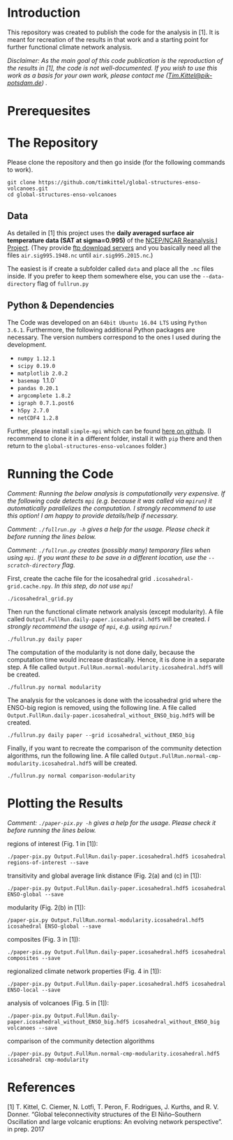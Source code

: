 # Introduction

This repository was created to publish the code for the analysis in [1]. It is meant for recreation of the results in that work and a starting point for further functional climate network analysis.

*Disclaimer: As the main goal of this code publication is the reproduction of the results in [1], the code is not well-documented. If you wish to use this work as a basis for your own work, please contact me (Tim.Kittel@pik-potsdam.de) .*

# Prerequesites

# The Repository

Please clone the repository and then go inside (for the following commands to work).
```
git clone https://github.com/timkittel/global-structures-enso-volcanoes.git
cd global-structures-enso-volcanoes
```

## Data

As detailed in [1] this project uses the **daily averaged surface air temperature data (SAT at sigma=0.995)** of the [NCEP/NCAR Reanalysis I Project](https://www.esrl.noaa.gov/psd/data/reanalysis/reanalysis.shtml). (They provide [ftp download servers](ftp://ftp.cdc.noaa.gov/Datasets/ncep.reanalysis.dailyavgs/surface/) and you basically need all the files `air.sig995.1948.nc` until `air.sig995.2015.nc`.)

The easiest is if create a subfolder called `data` and place all the `.nc` files inside. If you prefer to keep them somewhere else, you can use the `--data-directory` flag of `fullrun.py`

## Python & Dependencies

The Code was developed on an `64bit Ubuntu 16.04 LTS` using `Python 3.6.1`. Furthermore, the following additional Python packages are necessary. The version numbers correspond to the ones I used during the development.

* `numpy 1.12.1`
* `scipy 0.19.0`
* `matplotlib 2.0.2`
* `basemap `1.1.0`
* `pandas 0.20.1`
* `argcomplete 1.8.2`
* `igraph 0.7.1.post6`
* `h5py 2.7.0`
* `netCDF4 1.2.8`

Further, please install `simple-mpi` which can be found [here on github](https://github.com/timkittel/simple-mpi). (I recommend to clone it in a different folder, install it with `pip` there and then return to the `global-structures-enso-volcanoes` folder.)

# Running the Code

*Comment: Running the below analysis is computationally very expensive. If the following code detects `mpi` (e.g. because it was called via `mpirun`) it automatically parallelizes the computation. I strongly recommend to use this option! I am happy to provide details/help if necessary.*

*Comment: `./fullrun.py -h` gives a help for the usage. Please check it before running the lines below.*

*Comment: `./fullrun.py` creates (possibly many) temporary files when using `mpi`. If you want these to be save in a different location, use the `--scratch-directory` flag.*

First, create the cache file for the icosahedral grid `.icosahedral-grid.cache.npy`. *In this step, do not use `mpi`!*
```
./icosahedral_grid.py
```
Then run the functional climate network analysis (except modularity). A file called `Output.FullRun.daily-paper.icosahedral.hdf5` will be created. *I strongly recommend the usage of `mpi`, e.g. using `mpirun`.!*
```
./fullrun.py daily paper
```
The computation of the modularity is not done daily, because the computation time would increase drastically. Hence, it is done in a separate step. A file called `Output.FullRun.normal-modularity.icosahedral.hdf5` will be created.
```
./fullrun.py normal modularity
```
The analysis for the volcanoes is done with the icosahedral grid where the ENSO-big region is removed, using the following line. A file called `Output.FullRun.daily-paper.icosahedral_without_ENSO_big.hdf5` will be created.
```
./fullrun.py daily paper --grid icosahedral_without_ENSO_big
```
Finally, if you want to recreate the comparison of the community detection algorithms, run the following line. A file called `Output.FullRun.normal-cmp-modularity.icosahedral.hdf5` will be created.
```
./fullrun.py normal comparison-modularity
```


# Plotting the Results

*Comment: `./paper-pix.py -h` gives a help for the usage. Please check it before running the lines below.*

regions of interest (Fig. 1 in [1]):
```
./paper-pix.py Output.FullRun.daily-paper.icosahedral.hdf5 icosahedral regions-of-interest --save
```

transitivity and global average link distance (Fig. 2(a) and (c) in [1]):
```
./paper-pix.py Output.FullRun.daily-paper.icosahedral.hdf5 icosahedral ENSO-global --save
```

modularity (Fig. 2(b) in [1]):
```
/paper-pix.py Output.FullRun.normal-modularity.icosahedral.hdf5 icosahedral ENSO-global --save
```

composites (Fig. 3 in [1]):
```
./paper-pix.py Output.FullRun.daily-paper.icosahedral.hdf5 icosahedral composites --save
```

regionalized climate network properties (Fig. 4 in [1]):
```
./paper-pix.py Output.FullRun.daily-paper.icosahedral.hdf5 icosahedral ENSO-local --save
```

analysis of volcanoes (Fig. 5 in [1]):
```
./paper-pix.py Output.FullRun.daily-paper.icosahedral_without_ENSO_big.hdf5 icosahedral_without_ENSO_big volcanoes --save
```

comparison of the community detection algorithms
```
./paper-pix.py Output.FullRun.normal-cmp-modularity.icosahedral.hdf5 icosahedral cmp-modularity
```

# References

[1] T. Kittel, C. Ciemer, N. Lotfi, T. Peron, F. Rodrigues,
J. Kurths, and R. V. Donner. “Global teleconnectivity structures of the
El Niño–Southern Oscillation and large volcanic eruptions: An evolving
network perspective”. in prep. 2017















